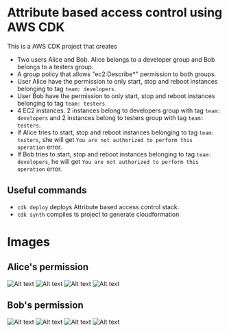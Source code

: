 # Attribute based access control using AWS CDK

This is a AWS CDK project that creates
*   Two users Alice and Bob. Alice belongs to a developer group and Bob belongs to a testers group.
*   A group policy that allows "ec2:Describe*" permission to both groups.
*   User Alice have the permission to only start, stop and reboot instances belonging to tag `team: developers`.
*	User Bob have the permission to only start, stop and reboot instances belonging to tag `team: testers`.
*   4 EC2 instances. 2 instances belong to developers group with tag `team: developers` and 2 instances belong to testers group with tag `team: testers`.
*	If Alice tries to start, stop and reboot instances belonging to tag `team: testers`, she will get `You are not authorized to perform this operation` error.
*	If Bob tries to start, stop and reboot instances belonging to tag `team: developers`, he will get `You are not authorized to perform this operation` error.

## Useful commands

 * `cdk deploy`   deploys Attribute based access control stack.
 * `cdk synth`    compiles ts project to generate cloudformation
 
 
# Images
 
## Alice's permission
![Alt text](/screenshots/alice1.PNG)
![Alt text](/screenshots/alice2.PNG) 
![Alt text](/screenshots/alice3.PNG) 
![Alt text](/screenshots/alice4.PNG)

## Bob's permission
![Alt text](/screenshots/bob1.PNG)
![Alt text](/screenshots/bob2.PNG) 
![Alt text](/screenshots/bob3.PNG) 
![Alt text](/screenshots/bob4.PNG)
